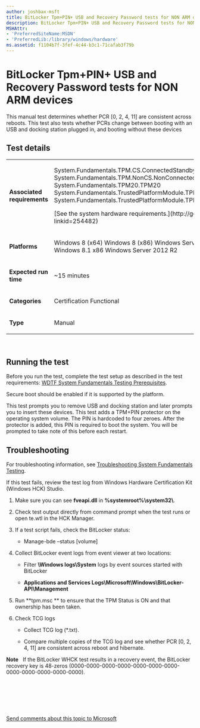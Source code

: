 ```yaml
---
author: joshbax-msft
title: BitLocker Tpm+PIN+ USB and Recovery Password tests for NON ARM devices
description: BitLocker Tpm+PIN+ USB and Recovery Password tests for NON ARM devices
MSHAttr:
- 'PreferredSiteName:MSDN'
- 'PreferredLib:/library/windows/hardware'
ms.assetid: f1104b7f-3fef-4c44-b3c1-71cafab3f79b
---
```


# BitLocker Tpm+PIN+ USB and Recovery Password tests for NON ARM devices


This manual test determines whether PCR \[0, 2, 4, 11\] are consistent across reboots. This test also tests whether PCRs change between booting with an USB and docking station plugged in, and booting without these devices

## Test details


<table>
<colgroup>
<col width="50%" />
<col width="50%" />
</colgroup>
<tbody>
<tr class="odd">
<td><p><strong>Associated requirements</strong></p></td>
<td><p>System.Fundamentals.TPM.CS.ConnectedStandby System.Fundamentals.TPM.NonCS.NonConnectedStandby System.Fundamentals.TPM20.TPM20 System.Fundamentals.TrustedPlatformModule.TPMEnablesFullUseThroughSystemFirmware System.Fundamentals.TrustedPlatformModule.TPMRequirements</p>
<p>[See the system hardware requirements.](http://go.microsoft.com/fwlink/p/?linkid=254482)</p></td>
</tr>
<tr class="even">
<td><p><strong>Platforms</strong></p></td>
<td><p>Windows 8 (x64) Windows 8 (x86) Windows Server 2012 (x64) Windows 8.1 x64 Windows 8.1 x86 Windows Server 2012 R2</p></td>
</tr>
<tr class="odd">
<td><p><strong>Expected run time</strong></p></td>
<td><p>~15 minutes</p></td>
</tr>
<tr class="even">
<td><p><strong>Categories</strong></p></td>
<td><p>Certification Functional</p></td>
</tr>
<tr class="odd">
<td><p><strong>Type</strong></p></td>
<td><p>Manual</p></td>
</tr>
</tbody>
</table>

 

## Running the test


Before you run the test, complete the test setup as described in the test requirements: [WDTF System Fundamentals Testing Prerequisites](wdtf-system-fundamentals-testing-prerequisites.md).

Secure boot should be enabled if it is supported by the platform.

This test prompts you to remove USB and docking station and later prompts you to insert these devices. This test adds a TPM+PIN protector on the operating system volume. The PIN is hardcoded to four zeroes. After the protector is added, this PIN is required to boot the system. You will be prompted to take note of this before each restart.

## Troubleshooting


For troubleshooting information, see [Troubleshooting System Fundamentals Testing](troubleshooting-system-fundamentals-testing.md).

If this test fails, review the test log from Windows Hardware Certification Kit (Windows HCK) Studio.

1.  Make sure you can see **fveapi.dll** in **%systemroot%\\system32\\**.

2.  Check test output directly from command prompt when the test runs or open te.wtl in the HCK Manager.

3.  If a test script fails, check the BitLocker status:

    -   Manage-bde –status \[volume\]

4.  Collect BitLocker event logs from event viewer at two locations:

    -   Filter **\\Windows logs\\System** logs by event sources started with BitLocker

    -   **Applications and Services Logs\\Microsoft\\Windows\\BitLocker-API\\Management**

5.  Run **tpm.msc ** to ensure that the TPM Status is ON and that ownership has been taken.

6.  Check TCG logs

    -   Collect TCG log (\*.txt).

    -   Compare multiple copies of the TCG log and see whether PCR \[0, 2, 4, 11\] are consistent across reboot and hibernate.

**Note**  
If the BitLocker WHCK test results in a recovery event, the BitLocker recovery key is 48-zeros (0000-0000-0000-0000-0000-0000-0000-0000-0000-0000-0000-0000).

 

 

 

[Send comments about this topic to Microsoft](mailto:wsddocfb@microsoft.com?subject=Documentation%20feedback%20%5Bp_hck\p_hck%5D:%20BitLocker%20Tpm+PIN+%20USB%20and%20Recovery%20Password%20tests%20for%20NON%20ARM%20devices%20%20RELEASE:%20%284/27/2016%29&body=%0A%0APRIVACY%20STATEMENT%0A%0AWe%20use%20your%20feedback%20to%20improve%20the%20documentation.%20We%20don't%20use%20your%20email%20address%20for%20any%20other%20purpose,%20and%20we'll%20remove%20your%20email%20address%20from%20our%20system%20after%20the%20issue%20that%20you're%20reporting%20is%20fixed.%20While%20we're%20working%20to%20fix%20this%20issue,%20we%20might%20send%20you%20an%20email%20message%20to%20ask%20for%20more%20info.%20Later,%20we%20might%20also%20send%20you%20an%20email%20message%20to%20let%20you%20know%20that%20we've%20addressed%20your%20feedback.%0A%0AFor%20more%20info%20about%20Microsoft's%20privacy%20policy,%20see%20http://privacy.microsoft.com/default.aspx. "Send comments about this topic to Microsoft")




